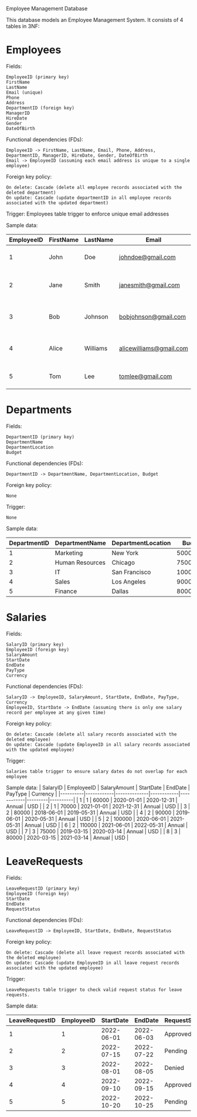 Employee Management Database

This database models an Employee Management System. It consists of 4 tables in 3NF:

# Employees

Fields:

    EmployeeID (primary key)
    FirstName
    LastName
    Email (unique)
    Phone
    Address
    DepartmentID (foreign key)
    ManagerID
    HireDate
    Gender
    DateOfBirth

Functional dependencies (FDs):

    EmployeeID -> FirstName, LastName, Email, Phone, Address, DepartmentID, ManagerID, HireDate, Gender, DateOfBirth
    Email -> EmployeeID (assuming each email address is unique to a single employee)


Foreign key policy:

    On delete: Cascade (delete all employee records associated with the deleted department)
    On update: Cascade (update departmentID in all employee records associated with the updated department)

Trigger:
    Employees table trigger to enforce unique email addresses


Sample data:

| EmployeeID 	| FirstName 	| LastName 	| Email                   	| Phone        	| Address                       	| DepartmentID 	| ManagerID 	| HireDate   	| Gender 	| DateOfBirth 	|
|------------	|-----------	|----------	|-------------------------	|--------------	|-------------------------------	|--------------	|-----------	|------------	|--------	|-------------	|
| 1          	| John      	| Doe      	| johndoe@gmail.com       	| 1234567890 	| 123 Main St, New York, NY     	| 1            	|           	| 2021-01-01 	| M      	| 1990-01-01  	|
| 2          	| Jane      	| Smith    	| janesmith@gmail.com     	| 9876543210 	| 456 Maple St, Chicago, IL     	| 2            	| 1         	| 2021-01-15 	| F      	| 1995-03-12  	|
| 3          	| Bob       	| Johnson  	| bobjohnson@gmail.com    	| 5555555555 	| 789 Oak St, San Francisco, CA 	| 3            	| 1         	| 2021-02-01 	| M      	| 1985-07-06  	|
| 4          	| Alice     	| Williams 	| alicewilliams@gmail.com 	| 1112223333 	| 321 Pine St, Los Angeles, CA  	| 4            	| 1         	| 2021-02-15 	| F      	| 1992-11-22  	|
| 5          	| Tom       	| Lee      	| tomlee@gmail.com        	| 5551234567 	| 987 Elm St, Dallas, TX        	| 5            	| 1         	| 2021-03-01 	| M      	| 1998-04-18  	|

# Departments

Fields:

    DepartmentID (primary key)
    DepartmentName
    DepartmentLocation
    Budget

Functional dependencies (FDs):

    DepartmentID -> DepartmentName, DepartmentLocation, Budget


Foreign key policy:

    None

Trigger:

    None


Sample data:

| DepartmentID | DepartmentName  | DepartmentLocation | Budget    |
|--------------|-----------------|--------------------|-----------|
| 1            | Marketing       | New York           | 50000.00  |
| 2            | Human Resources | Chicago            | 75000.00  |
| 3            | IT              | San Francisco      | 100000.00 |
| 4            | Sales           | Los Angeles        | 90000.00  |
| 5            | Finance         | Dallas             | 80000.00  |

# Salaries

Fields:

    SalaryID (primary key)
    EmployeeID (foreign key)
    SalaryAmount
    StartDate
    EndDate
    PayType
    Currency


Functional dependencies (FDs):

    SalaryID -> EmployeeID, SalaryAmount, StartDate, EndDate, PayType, Currency
    EmployeeID, StartDate -> EndDate (assuming there is only one salary record per employee at any given time)


Foreign key policy:

    On delete: Cascade (delete all salary records associated with the deleted employee)
    On update: Cascade (update EmployeeID in all salary records associated with the updated employee)

Trigger:

    Salaries table trigger to ensure salary dates do not overlap for each employee


Sample data:
| SalaryID | EmployeeID | SalaryAmount | StartDate  | EndDate    | PayType | Currency |
|----------|------------|--------------|------------|------------|---------|----------|
| 1        | 1          | 60000        | 2020-01-01 | 2020-12-31 | Annual  | USD      |
| 2        | 1          | 70000        | 2021-01-01 | 2021-12-31 | Annual  | USD      |
| 3        | 2          | 80000        | 2018-06-01 | 2019-05-31 | Annual  | USD      |
| 4        | 2          | 90000        | 2019-06-01 | 2020-05-31 | Annual  | USD      |
| 5        | 2          | 100000       | 2020-06-01 | 2021-05-31 | Annual  | USD      |
| 6        | 2          | 110000       | 2021-06-01 | 2022-05-31 | Annual  | USD      |
| 7        | 3          | 75000        | 2019-03-15 | 2020-03-14 | Annual  | USD      |
| 8        | 3          | 80000        | 2020-03-15 | 2021-03-14 | Annual  | USD      |


# LeaveRequests

Fields:

    LeaveRequestID (primary key)
    EmployeeID (foreign key)
    StartDate
    EndDate
    RequestStatus

Functional dependencies (FDs):

    LeaveRequestID -> EmployeeID, StartDate, EndDate, RequestStatus

Foreign key policy:

    On delete: Cascade (delete all leave request records associated with the deleted employee)
    On update: Cascade (update EmployeeID in all leave request records associated with the updated employee)

Trigger:

    LeaveRequests table trigger to check valid request status for leave requests.

Sample data:

| LeaveRequestID | EmployeeID | StartDate  | EndDate    | RequestStatus |
|----------------|------------|------------|------------|---------------|
| 1              | 1          | 2022-06-01 | 2022-06-03 | Approved      |
| 2              | 2          | 2022-07-15 | 2022-07-22 | Pending       |
| 3              | 3          | 2022-08-01 | 2022-08-05 | Denied        |
| 4              | 4          | 2022-09-10 | 2022-09-15 | Approved      |
| 5              | 5          | 2022-10-20 | 2022-10-25 | Pending       |